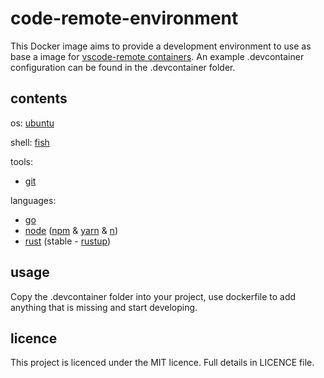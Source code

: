 # code-remote-environment

This Docker image aims to provide a development environment to use as base a image for [vscode-remote containers](https://code.visualstudio.com/docs/remote/containers). An example .devcontainer configuration can be found in the .devcontainer folder.


## contents

os: [ubuntu](https://ubuntu.com)

shell: [fish](https://fishshell.com)

tools:
- [git](https://git-scm.com)

languages:
- [go](https://golang.org)
- [node](https://nodejs.org) ([npm](https://npmjs.com) & [yarn](https://yarnpkg.com) & [n](https://github.com/tj/n))
- [rust](https://rustlang.org) (stable - [rustup](https://rustup.rs))


## usage

Copy the .devcontainer folder into your project, use dockerfile to add anything that is missing and start developing.


## licence

This project is licenced under the MIT licence. Full details in LICENCE file.
